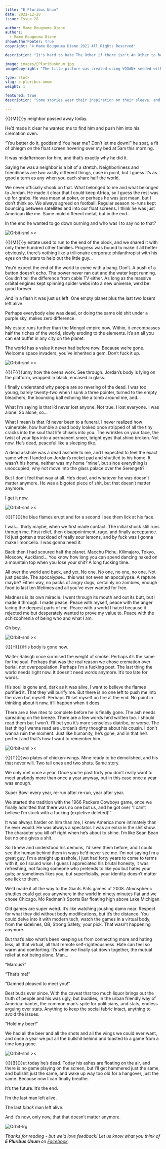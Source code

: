 ```yaml
---
title: "E Pluribus Unum"
date: 2021-12-20
issue: Issue 28

author: Mame Bougouma Diene
authors:
  - Mame Bougouma Diene
showAuthorFooter: true
copyright: '© Mame Bougouma Diene 2021 All Rights Reserved'

description: "It's hard to hate The Other if there isn't An Other to hate. So, in a sense, when it comes to bigotry it always takes two to tango, even if only one participant is actually dancing to the music. Mame Bougouma Diene's elegiac short strongly suggests that this is going to be the case right up until the solo begins."

image: images/EPluribusUnum.jpg
imageCopyright: "The title picture was created using VQGAN+ seeded with a Creative Commons image by [Victor](https://www.pexels.com/photo/silhouette-of-man-448834/) and the prompt 'a silhouetted man in a space station'. A video of the VQGAN+ process can be seen [here](https://youtu.be/Xuft6nDVzcU)."

type: stock
slug: e-pluribus-unum
weight: 1

featured: true
description: "Some stories wear their inspiration on their sleeve, and the title of Kyle E. Miller's wonderlandish excursion through a decaying plane pays clear homage to the Harlan Ellison classic, \"I Have No Mouth, and I Must Scream\". Prepare yourselves for a similarly rich, strange journey, but there the similarities very definitely end..."

---
```


{{<glyph>}}M{{</glyph>}}y neighbor passed away today.

He’d made it clear he wanted me to find him and push him into his cremation oven.

“You better do it, goddamit! You hear me? Don’t let me down!” he spat, a fit of phlegm on the float screen hovering over my bed at 5am this morning. 

It was midafternoon for him, and that’s exactly why he did it. 

Saying he was a neighbor is a bit of a stretch. Neighborliness and friendliness are two vastly different things, case in point, but I guess it’s as good a term as any when you each share half the world. 

We never officially shook on that. What belonged to me and what belonged to Jordan. He made it clear that I could keep Africa, so I guess the rest was up for grabs. He was mean at poker, or perhaps he was just mean, but I don’t think so. We always agreed on football. Regular season re-runs kept bouncing between satellites and into our float screens. I think he was just American like me. Same mold different metal, but in the end…

In the end he wanted to go down burning and who was I to say no to that? 

![Orbit-sml ><](images/Orbit.svg)

{{<glyph>}}M{{</glyph>}}y estate used to run to the end of the block, and we shared it with only three hundred other families. Progress was bound to make it all better obviously, there’s nothing like a trillionaire corporate philanthropist with his eyes on the stars to help out the little guy...

You’d expect the end of the world to come with a bang. Don’t. A push of a button doesn’t echo. The power never ran out and the water kept running. Couldn’t tell the difference from cable TV either. As long as the massive orbital engines kept spinning spider webs into a new universe, we’d be good forever.

And in a flash it was just us left. One empty planet plus the last two losers left alive.

Perhaps everybody else was dead, or doing the same old shit under a purple sky, makes zero difference.

My estate runs further than the Mongol empire now. Within, it encompasses half the riches of the world, slowly eroding to the elements. It’s an all you can eat buffet in any city on the planet.

The world has a value it never had before now. Because we’re gone. Welcome space invaders, you’ve inherited a gem. Don’t fuck it up. 

![Orbit-sml ><](images/Orbit.svg)

{{<glyph>}}F{{</glyph>}}unny how the ovens work. See through. Jordan’s body is lying on the platform, wrapped in black, encased in glass.

I finally understand why people are so revering of the dead. I was too young, barely twenty-two when I sunk a three pointer, turned to the empty bleachers, the bouncing ball echoing like a tomb around me, and…

What I’m saying is that I’d never lost anyone. Not true. I lost everyone. I was alone. So alone, so… 

What I mean is that I’d never been to a funeral. I never realized how vulnerable, how humble a dead body looked once stripped of all the tiny cracks into the soul that life chisels into you. The wrinkles on your face, the twist of your lips into a permanent sneer, bright eyes that shine broken. Not now. He’s dead, peaceful like a sleeping tike.

A dead asshole was a dead asshole to me, and I expected to feel the exact same when I landed on Jordan’s rocket pad and shuttled to his home. It wasn’t his home, neither was my home “mine”, but since everything is unoccupied, why not move into the glass palace over the Serengeti? 

But I don’t feel that way at all. He’s dead, and whatever he was doesn’t matter anymore. He was a bigoted piece of shit, but that doesn’t matter anymore. 

I get it now. 

![Orbit-sml ><](images/Orbit.svg)

{{<glyph>}}T{{</glyph>}}he blue flames erupt and for a second I see them lick at his face. 

I was… thirty maybe, when we first made contact. The initial shock still runs through me. First relief, then disappointment, rage, and finally acceptance. I’d just gotten a truckload of really sour lemons, and by fuck was I gonna make limoncello. I was gonna need it.

Back then I had scoured half the planet. Macchu Pichu, Kilimajaro, Tokyo, Moscow, Auckland… You know how long you can spend dancing naked on a mountain top when you lose your shit? A long fucking time. 

All over the world and back, and yet. No one. No one, no one, no one. Not just people. The apocalypse… this was not even an apocalypse. A rapture maybe? Either way, no packs of angry dogs, certainly no zombies, enough food to last ten lifetimes and all you’ve ever wanted for free. 

Madness is its own miracle. I went through its mouth and out its butt, but I made it through. I made peace. Peace with myself, peace with the anger lacing the deepest parts of me. Peace with a world I hated because it rejected me but desperately wanted to prove my value to. Peace with the schizophrenia of being who and what I am.

Oh boy. 

![Orbit-sml ><](images/Orbit.svg)

{{<glyph>}}H{{</glyph>}}His body is gone now. 

Walter Raleigh once surmised the weight of smoke. Perhaps it’s the same for the soul. Perhaps that was the real reason we chose cremation over burial, not overpopulation. Perhaps I’m a fucking poet. The last thing the world needs right now. It doesn’t need words anymore. It’s too late for words.

His soul is gone and, dark as it was alive, I want to believe the flames purified it. That they will purify me. But there is no one left to push me into the oven but myself. Perhaps I’ll set myself on fire at the end. No point in thinking about it now, it’ll happen when it does.

There are a few rites to complete before he is finally gone. The ash needs spreading on the breeze. There are a few words he’d written too. I should read them but I won’t. I’ll bet you it’s more senseless diatribe, or worse. The last thing I wanna read are Jordan’s dirty thoughts about his cousin. I don’t wanna ruin the moment. Just like humanity, he’s gone, and in that he’s perfect and that’s how I want to remember him.  

![Orbit-sml ><](images/Orbit.svg)

{{<glyph>}}T{{</glyph>}}wo plates of chicken-wings. Mine ready to be demolished, and his that never will. Two tall ones and two shots. Same story.

We only met once a year. Once you’re past forty you don’t really want to meet anybody more than once a year anyway, but in this case once a year was enough. 

Super Bowl every year, re-run after re-run, year after year.

We started the tradition with the 1966 Packers Cowboys game, once we finally admitted that there was no one but us, and he got over “I can’t believe I’m stuck with a fucking (expletive deleted)!”

It was always harder on him than me, I knew America more intimately than he ever would. He was always a spectator. I was an extra in the shit show. The character you kill off right when he’s about to shine. I’m like Sean Bean but no one gives a shit. 

So I knew and understood his demons, I’d seen them before, and I could see the human behind them in ways he’d never see me. I’m not saying I’m a great guy, I’m a straight up asshole, I just had forty years to come to terms with it, so I sound wise. I guess I appreciated his brutal honesty, it was refreshing, not facing someone who pretends to like you but hates your guts; or sometimes likes you, but superficially, your identity doesn’t matter one lick to them. 

We’d made it all the way to the Giants Pats games of 2008. Atmospheric shuttles could get you anywhere in the world in ninety minutes flat and we chose Chicago. Mo Redman’s Sports Bar floating high above Lake Michigan. 

Old games are super weird. It’s like watching jousting damn near. Respect for what they did without body modifications, but it’s the distance. You could delve into it with modern tech, watch the games in a virtual body, from the sidelines, QB, Strong Safety, your pick. That wasn’t happening anymore. 

But that’s also what’s been keeping us from connecting more and hating less, all that virtual, all that remote self-righteousness. Hate can feel so warm and comforting. It’s when we finally sat down together, the mutual relief at not being alone. Man…

“Marcus?”

“That’s me!”

“Damned pleased to meet you!”

Best buds ever since. With the caveat that too much liquor brings out the truth of people and his was ugly, but buddies, in the urban friendly way of America: banter, the common man’s spite for politicians, and stats, endless arguing over stats. Anything to keep the social fabric intact, anything to avoid the issues.

“Hold my beer!”

We had all the beer and all the shots and all the wings we could ever want, and once a year we put all the bullshit behind and toasted to a game from a time long gone. 

![Orbit-sml ><](images/Orbit.svg)

{{<glyph>}}B{{</glyph>}}ut today he’s dead. Today his ashes are floating on the air, and there is no game playing on the screen, but I’ll get hammered just the same, and bullshit just the same, and wake up way too old for a hangover, just the same. Because now I can finally breathe.

It’s the future. It’s the end.

I’m the last man left alive.

The last *black* man left alive.

And it’s now, only now, that that doesn’t matter anymore.

![Orbit-lrg](images/Orbit.svg)

*Thanks for reading - but we'd love feedback! Let us know what you think of **E Pluribus Unum** on [Facebook](https://www.facebook.com/MythaxisMagazine/).*
